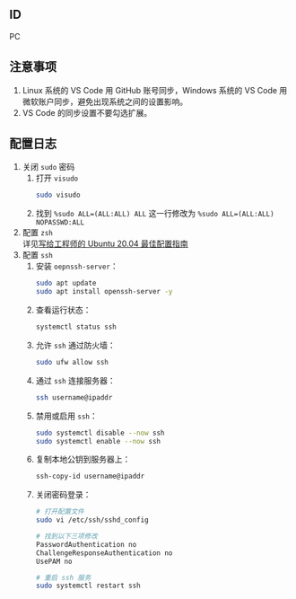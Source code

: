 ## ID
PC

## 注意事项
1. Linux 系统的 VS Code 用 GitHub 账号同步，Windows 系统的 VS Code 用微软账户同步，避免出现系统之间的设置影响。  
2. VS Code 的同步设置不要勾选扩展。  

## 配置日志
1. 关闭 `sudo` 密码  
    1. 打开 `visudo`
        ```bash
        sudo visudo
        ```
    2. 找到 `%sudo ALL=(ALL:ALL) ALL` 这一行修改为 `%sudo ALL=(ALL:ALL) NOPASSWD:ALL`
2. 配置 `zsh`  
    详见[写给工程师的 Ubuntu 20.04 最佳配置指南 ](https://juejin.cn/post/6844904149822210056#heading-1)
3. 配置 `ssh`  
    1. 安装 `oepnssh-server`：
        ```bash
        sudo apt update
        sudo apt install openssh-server -y
        ```
    2. 查看运行状态：
        ```bash
        systemctl status ssh
        ```
    3. 允许 `ssh` 通过防火墙：
        ```bash
        sudo ufw allow ssh
        ```
    4. 通过 `ssh` 连接服务器：
        ```bash
        ssh username@ipaddr
        ```
    5. 禁用或启用 `ssh`：
        ```bash
        sudo systemctl disable --now ssh
        sudo systemctl enable --now ssh
        ```
    6. 复制本地公钥到服务器上：
        ```bash
        ssh-copy-id username@ipaddr
        ```
    7. 关闭密码登录：
        ```bash
        # 打开配置文件
        sudo vi /etc/ssh/sshd_config
        ```
        ```bash
        # 找到以下三项修改
        PasswordAuthentication no
        ChallengeResponseAuthentication no
        UsePAM no
        ```
        ```bash
        # 重启 ssh 服务
        sudo systemctl restart ssh
        ```